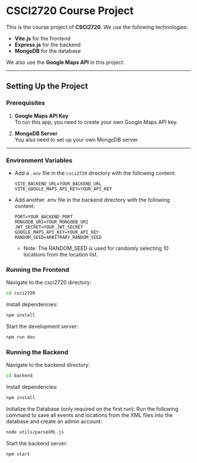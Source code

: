 # CSCI2720 Course Project

This is the course project of **CSCI2720**. We use the following technologies:

- **Vite.js** for the frontend
- **Express.js** for the backend
- **MongoDB** for the database

We also use the **Google Maps API** in this project.

---

## Setting Up the Project

### Prerequisites

1. **Google Maps API Key**  
   To run this app, you need to create your own Google Maps API key.
   
2. **MongoDB Server**  
   You also need to set up your own MongoDB server.

---

### Environment Variables

- Add a `.env` file in the `csci2720` directory with the following content:

  ```env
  VITE_BACKEND_URL=YOUR_BACKEND_URL
  VITE_GOOGLE_MAPS_API_KEY=YOUR_API_KEY
  ```
- Add another .env file in the backend directory with the following content:
  ```env
  PORT=YOUR_BACKEND_PORT
  MONGODB_URI=YOUR_MONGODB_URI
  JWT_SECRET=YOUR_JWT_SECRET
  GOOGLE_MAPS_API_KEY=YOUR_API_KEY
  RANDOM_SEED=ARBITRARY_RANDOM_SEED
    ```
   - Note: The RANDOM_SEED is used for randomly selecting 10 locations from the location list.
### Running the Frontend
Navigate to the csci2720 directory:
```bash
cd csci2720
```
Install dependencies:
```bash
npm install
```
Start the development server:
```bash
npm run dev
```
### Running the Backend
Navigate to the backend directory:
```bash
cd backend
```
Install dependencies:
```bash
npm install
```
Initialize the Database (only required on the first run):
Run the following command to save all events and locations from the XML files into the database and create an admin account:
```bash
node utils/parseXML.js
```
Start the backend server:
```bash
npm start
```